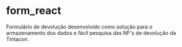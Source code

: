 # form_react
 Formulário de devolução desenvolvido como solução para o armazenamento dos dados e fácil pesquisa das NF's de devolução da Tintacon.
